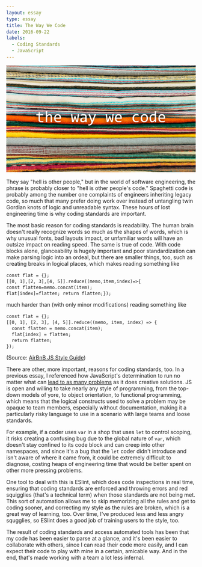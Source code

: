 ```yaml
---
layout: essay
type: essay
title: The Way We Code
date: 2016-09-22
labels:
  - Coding Standards
  - JavaScript
---
```


<img class="ui fluid image" src="../images/the-way-we-code.jpg">

They say "hell is other people," but in the world of software engineering, the phrase is probably closer to "hell is other people's code." Spaghetti code is probably among the number one complaints of engineers inheriting legacy code, so much that many prefer doing work over instead of untangling twin Gordian knots of logic and unreadable syntax. These hours of lost engineering time is why coding standards are important.

The most basic reason for coding standards is readability. The human brain doesn't really recognize words so much as the shapes of words, which is why unusual fonts, bad layouts impact, or unfamiliar words will have an outsize impact on reading speed. The same is true of code. With code blocks alone, glanceability is hugely important and poor standardization can make parsing logic into an ordeal, but there are smaller things, too, such as creating breaks in logical places, which makes reading something like

```
const flat = {};
[[0, 1],[2, 3],[4, 5]].reduce((memo,item,index)=>{
const flatten=memo.concat(item);
flat[index]=flatten; return flatten;});
```

much harder than (with only minor modifications) reading something like

```
const flat = {};
[[0, 1], [2, 3], [4, 5]].reduce((memo, item, index) => {
  const flatten = memo.concat(item);
  flat[index] = flatten;
  return flatten;
});
```

(Source: [AirBnB JS Style Guide](https://github.com/airbnb/javascript#arrays--callback-return))

There are other, more important, reasons for coding standards, too. In a previous essay, I referenced how JavaScript's determination to run no matter what can [lead to as many problems](https://spyhi.github.io/essays/reflecting-on-learning-javascript.html) as it does creative solutions. JS is open and willing to take nearly any style of programming, from the top-down models of yore, to object orientation, to functional programming, which means that the logical constructs used to solve a problem may be opaque to team members, especially without documentation, making it a particularly risky language to use in a scenario with large teams and loose standards.

For example, if a coder uses `var` in a shop that uses `let` to control scoping, it risks creating a confusing bug due to the global nature of `var`, which doesn't stay confined to its code block and can creep into other namespaces, and since it's a bug that the `let` coder didn't introduce and isn't aware of where it came from, it could be extremely difficult to diagnose, costing heaps of engineering time that would be better spent on other more pressing problems.

One tool to deal with this is ESlint, which does code inspections in real time, ensuring that coding standards are enforced and throwing errors and red squigglies (that's a technical term) when those standards are not being met. This sort of automation allows me to skip memorizing all the rules and get to coding sooner, and correcting my style as the rules are broken, which is a great way of learning, too. Over time, I've produced less and less angry squgglies, so ESlint does a good job of training users to the style, too.

The result of coding standards and access automated tools has been that my code has been easier to parse at a glance, and it's been easier to collaborate with others, since I can read their code more easily, and I can expect their code to play with mine in a certain, amicable way. And in the end, that's made working with a team a lot less infernal.
